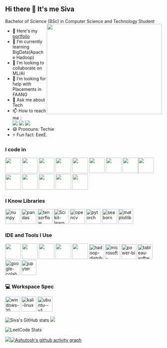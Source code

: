 ## Hi there 👋 It's me Siva

Bachelor of Science (BSc) in Computer Science and Technology Student
<img align="right" width="370" height="290" src="https://media.giphy.com/media/u1WhXLjwgcXpHJBMRM/giphy.gif?cid=790b7611athdortek6yosqoui9nnml6v1fexa7b4lfbt1jz2&ep=v1_gifs_search&rid=giphy.gif&ct=g">
- 🔭 Here's my [portfolio](https://siva1204tharsh.github.io/Siva_Portfolio/)                                                 
- 🌱 I’m currently learning BigData(Apache Hadoop)
- 👯 I’m looking to collaborate on ML/AI
- 🤔 I’m looking for help with Placements in FAANG
- 💬 Ask me about Tech
- 📫 How to reach me :
<br /> [<img src="https://img.shields.io/badge/Medium-1DA1F2?style=for-the-badge&logo=medium&logoColor=white" />](https://medium.com/@sivasivatharshan12) [<img src="https://img.shields.io/badge/LinkedIn-0077B5?style=for-the-badge&logo=linkedin&logoColor=white" />](https://www.linkedin.com/in/sivatharshan12/) [<img src="https://img.shields.io/badge/Kaggle-20BEFF?style=for-the-badge&logo=Kaggle&logoColor=white" />](https://www.kaggle.com/sivatharshan12) 
- 😄 Pronouns: Techie
- ⚡ Fun fact: EeeE.


### I code in
<img height="50" width="50" src="https://img.icons8.com/color/48/000000/python.png" /> <img height="50" width="50" src="https://img.icons8.com/color/48/000000/c-programming.png" />  <img height="50" width="50" src="https://img.icons8.com/color/48/000000/java-coffee-cup-logo.png" /> <img height="50" width="50" src="https://img.icons8.com/color/48/000000/html-5.png" /> <img height="50" width="50" src="https://img.icons8.com/color/48/000000/css3.png" /> <img height="50" width="50" src="https://img.icons8.com/color/48/000000/sass.png"/> <img height="50" width="50" src="https://img.icons8.com/color/48/000000/bootstrap.png" />
<img height="50" width="50" src="https://img.icons8.com/color/48/000000/javascript.png"/><img height="50" width="50" src="https://img.icons8.com/color/48/000000/tensorflow.png"/> <img height="50" width="50" src="https://img.icons8.com/color/48/000000/react-native.png"/> <img height="50" width="50" src="https://img.icons8.com/color/48/000000/google-firebase-console.png"/> <img height="50" width="50" src="https://img.icons8.com/color/48/000000/mysql-logo.png"/> <img height="50" width="50" src="https://img.icons8.com/color/48/000000/mongodb.png"/> <img height="50" width="50" src="https://img.icons8.com/color/48/000000/nodejs.png"/> 

### I Know Libraries
<img width="48" height="48" src="https://img.icons8.com/color/48/numpy.png" alt="numpy"/> <img width="48" height="48" src="https://img.icons8.com/color/48/pandas.png" alt="pandas"/> <img width="48" height="48" src="https://img.icons8.com/color/48/tensorflow.png" alt="tensorflow"/> <img width="48" height="48" src="https://raw.githubusercontent.com/scikit-learn/scikit-learn/main/doc/logos/scikit-learn-logo.png" alt="Scikit-learn Logo"> <img width="48" height="48" src="https://img.icons8.com/fluency/48/opencv.png" alt="opencv"/> <img width="48" height="48" src="https://img.icons8.com/fluency/48/pytorch.png" alt="pytorch"/> <img width="48" height="48" src="https://www.google.com/urlsa=i&url=https%3A%2F%2Fgithub.com%2Fmwaskom%2Fseaborn%2Fissues%2F2243&psig=AOvVaw3Bf2KvSfaYDN9dQ12oGzqE&ust=1732361140243000&source=images&cd=vfe&opi=89978449&ved=0CBEQjRxqFwoTCKiN79Pq74kDFQAAAAAdAAAAABAE" alt="seaborn"/> <img width="48" height="48" src="https://img.icons8.com/fluency/48/matplotlib.png" alt="matplotlib"/>

### IDE and Tools I Use
<img height="50" width="50" src="https://img.icons8.com/color/48/000000/visual-studio-code-2019.png"/> <img height="50" width="50" src="https://img.icons8.com/color/48/000000/pycharm.png"/> <img height="50" width="50" src="https://img.icons8.com/color/50/000000/git.png"/> <img height="50" width="50" src="https://img.icons8.com/dusk/64/000000/anaconda.png"/> <img height="50" src="https://img.icons8.com/officel/480/null/java-eclipse.png"/> <img width="48" height="48" src="https://img.icons8.com/color/48/hadoop-distributed-file-system.png" alt="hadoop-distributed-file-system"/> <img width="48" height="48" src="https://img.icons8.com/fluency/48/microsoft-excel-2019.png" alt="microsoft-excel-2019"/> <img width="48" height="48" src="https://img.icons8.com/color/48/power-bi.png" alt="power-bi"/> <img width="48" height="48" src="https://img.icons8.com/color/48/tableau-software.png" alt="tableau-software"/> <img width="48" height="48" src="https://img.icons8.com/color/48/google-colab.png" alt="google-colab"/> <img width="48" height="48" src="https://img.icons8.com/fluency/48/jupyter.png" alt="jupyter"/>

### 💻 Workspace Spec
<img width="48" height="48" src="https://img.icons8.com/color/48/windows-10.png" alt="windows-10"/> <img width="48" height="48" src="https://img.icons8.com/color/48/kali-linux.png" alt="kali-linux"/>  <img width="48" height="48" src="https://img.icons8.com/color/48/ubuntu--v1.png" alt="ubuntu--v1"/>

![Siva's GitHub stats](https://github-readme-stats.vercel.app/api?username=Siva1204Tharsh&theme=dark&show_icons=true&&hide=issues,contribs)
![](https://github-readme-stats.vercel.app/api/top-langs/?username=Siva1204Tharsh&theme=dark&hide_border=false&include_all_commits=true&count_private=false&layout=compact)


![LeetCode Stats](https://leetcard.jacoblin.cool/Sivatharshan12?theme=dark&font=Maitree&ext=contest)

[![](https://visitcount.itsvg.in/api?id=Siva1204Tharsh&label=Profile%20Views&pretty=false)](https://visitcount.itsvg.in)[![Ashutosh's github activity graph](https://github-readme-activity-graph.vercel.app/graph?username=Siva1204Tharsh&bg_color=100f0f&color=f8f6f6&line=999e4c&point=fcf7f7&area=true&hide_border=true)](https://github.com/ashutosh00710/github-readme-activity-graph)
